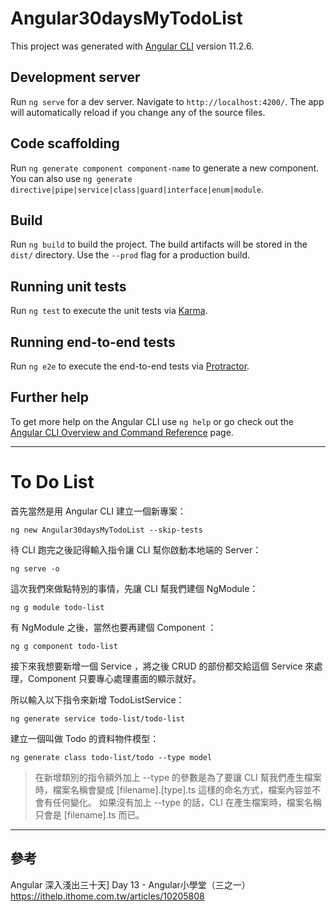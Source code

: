 # Angular30daysMyTodoList

This project was generated with [Angular CLI](https://github.com/angular/angular-cli) version 11.2.6.

## Development server

Run `ng serve` for a dev server. Navigate to `http://localhost:4200/`. The app will automatically reload if you change any of the source files.

## Code scaffolding

Run `ng generate component component-name` to generate a new component. You can also use `ng generate directive|pipe|service|class|guard|interface|enum|module`.

## Build

Run `ng build` to build the project. The build artifacts will be stored in the `dist/` directory. Use the `--prod` flag for a production build.

## Running unit tests

Run `ng test` to execute the unit tests via [Karma](https://karma-runner.github.io).

## Running end-to-end tests

Run `ng e2e` to execute the end-to-end tests via [Protractor](http://www.protractortest.org/).

## Further help

To get more help on the Angular CLI use `ng help` or go check out the [Angular CLI Overview and Command Reference](https://angular.io/cli) page.



-------------------------------------------------------------

# To Do List




首先當然是用 Angular CLI 建立一個新專案：

```
ng new Angular30daysMyTodoList --skip-tests
```

待 CLI 跑完之後記得輸入指令讓 CLI 幫你啟動本地端的 Server：

```
ng serve -o
```

這次我們來做點特別的事情，先讓 CLI 幫我們建個 NgModule：

```
ng g module todo-list
```

有 NgModule 之後，當然也要再建個 Component ：

```
ng g component todo-list
```


接下來我想要新增一個 Service ，將之後 CRUD 的部份都交給這個 Service 來處理，Component 只要專心處理畫面的顯示就好。

所以輸入以下指令來新增 TodoListService：

```
ng generate service todo-list/todo-list
```


建立一個叫做 Todo 的資料物件模型：

```
ng generate class todo-list/todo --type model
```

> 在新增類別的指令額外加上 --type 的參數是為了要讓 CLI 幫我們產生檔案時，檔案名稱會變成 [filename].[type].ts 這樣的命名方式，檔案內容並不會有任何變化。
如果沒有加上 --type 的話，CLI 在產生檔案時，檔案名稱只會是 [filename].ts 而已。











-------------------------------------------------------------


## 參考


Angular 深入淺出三十天] Day 13 - Angular小學堂（三之一）
https://ithelp.ithome.com.tw/articles/10205808









